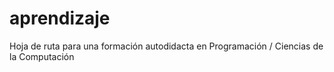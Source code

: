 # aprendizaje
Hoja de ruta para una formación autodidacta en Programación / Ciencias de la Computación
